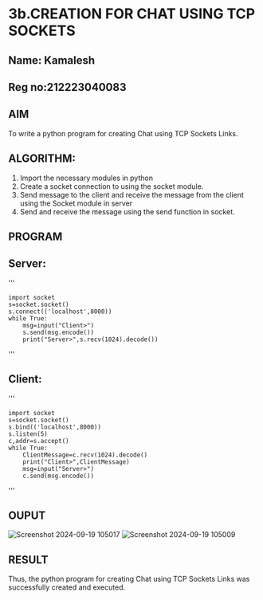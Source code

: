 # 3b.CREATION FOR CHAT USING TCP SOCKETS
## Name: Kamalesh
## Reg no:212223040083
## AIM
To write a python program for creating Chat using TCP Sockets Links.
## ALGORITHM:
1. Import the necessary modules in python
2. Create a socket connection to using the socket module.
3. Send message to the client and receive the message from the client using the Socket module in
 server
4. Send and receive the message using the send function in socket.
## PROGRAM
## Server:
'''

    import socket
    s=socket.socket()
    s.connect(('localhost',8000))
    while True:
        msg=input("Client>")
        s.send(msg.encode())
        print("Server>",s.recv(1024).decode())

'''
## Client:
'''


    import socket
    s=socket.socket()
    s.bind(('localhost',8000))
    s.listen(5)
    c,addr=s.accept()
    while True:
        ClientMessage=c.recv(1024).decode()
        print("Client>",ClientMessage)
        msg=input("Server>")
        c.send(msg.encode())
'''
## OUPUT
![Screenshot 2024-09-19 105017](https://github.com/user-attachments/assets/3e0cf63f-50ff-4493-85f2-a4ad731eedb9)
![Screenshot 2024-09-19 105009](https://github.com/user-attachments/assets/0c4b77f5-d1ef-495b-9fa1-1d37e1a81b10)

## RESULT
Thus, the python program for creating Chat using TCP Sockets Links was successfully 
created and executed.
